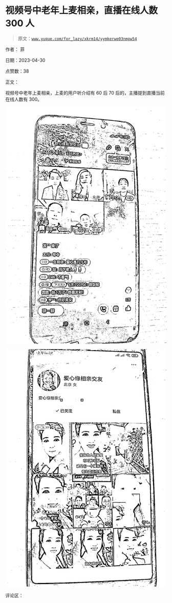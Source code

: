 # 视频号中老年上麦相亲，直播在线人数 300 人

> 原文：[`www.yuque.com/for_lazy/xkrm14/yymkerwe03nmpw54`](https://www.yuque.com/for_lazy/xkrm14/yymkerwe03nmpw54)

作者： 菲

日期：2023-04-30

点赞数：38

正文：

视频号中老年上麦相亲，上麦的用户听介绍有 60 后 70 后的，主播提到直播当前在线人数有 300。

![](img/6f01e93e83cfc5a4ca27bd0b47545f61.png)

![](img/001b4b9caad5de3837f376a5060cdcda.png)

评论区：

